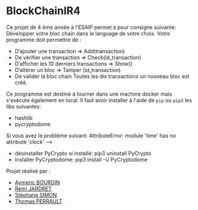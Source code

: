 # BlockChainIR4
Ce projet de 4 ème année à l'ESAIP permet a pour consigne suivante:
Développer votre bloc chain dans le language de votre choix.
Votre programme doit permettre de :
* D’ajouter une transaction => Add(transaction)
* De vérifier une transaction => Check(id_transaction)
* D’afficher les 10 derniers transactions => Show()
* D’altérer un bloc => Tamper (id_transaction)
* De valider la bloc chain
Toutes les dix transactions un nouveau bloc est créé.

Ce programme est destiné à tourner dans une machine docker mais s'execute également en local.
Il faut avoir installer à l'aide de `pip` ou `pip3` les libs suivantes:
* hashlib
* pycryptodome

Si vous avez le problème suivant: AttributeError: module 'time' has no attribute 'clock'
--> 
* désinstaller PyCrypto si installé: pip3 uninstall PyCrypto
* installer PyCryptodome: pip3 install -U PyCryptodome

Projet réalisé par :
* [Aymeric BOURDIN](https://github.com/warzazate)
* [Rémi JARDRET](https://github.com/RemiESAIP)
* [Stéphane SIMON](https://github.com/Shaneosaure)
* [Thomas PERRAULT](https://github.com/BethGarion)
